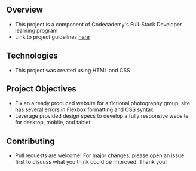 ## Overview
* This project is a component of Codecademy's Full-Stack Developer learning program
* Link to project guidelines [here](https://www.codecademy.com/paths/full-stack-engineer-career-path/tracks/fscp-making-a-website-responsive/modules/fecp-learn-css-documentation-and-debugging/informationals/f1-2-c1p1-fotomatic) 

## Technologies
* This project was created using HTML and CSS 

## Project Objectives
* Fix an already produced website for a fictional photography group, site has several errors in Flexbox formatting and CSS syntax
* Leverage provided design specs to develop a fully responsive website for desktop, mobile, and tablet

## Contributing
* Pull requests are welcome! For major changes, please open an issue first to discuss what you think could be improved. Thank you!
